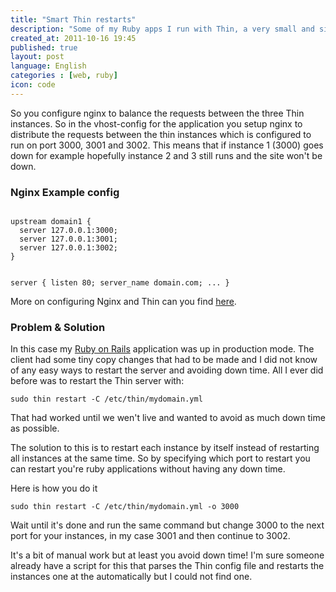 ```yaml
---
title: "Smart Thin restarts"
description: "Some of my Ruby apps I run with Thin, a very small and simple web server for Ruby applications. Thin runs servers and I use Nginx to forward requests distributed on three Thin server instances."
created_at: 2011-10-16 19:45
published: true
layout: post
language: English
categories : [web, ruby]
icon: code
---
```


So you configure nginx to balance the requests between the three Thin instances. So in the vhost-config for the application
you setup nginx to distribute the requests between the thin instances which is configured to run on port 3000, 3001 and 3002.
This means that if instance 1 (3000) goes down for example hopefully instance 2 and 3 still runs and the site won't be down.

### Nginx Example config

<code>
upstream domain1 {
  server 127.0.0.1:3000;
  server 127.0.0.1:3001;
  server 127.0.0.1:3002;
}

server {
  listen   80;
  server_name domain.com;
  ...
}
</code>

More on configuring Nginx and Thin can you find [here](http://articles.slicehost.com/2008/5/27/ubuntu-hardy-nginx-rails-and-thin).

### Problem & Solution

In this case my [Ruby on Rails](http://rubyonrails.org/) application 
was up in production mode. The client had some tiny copy changes that had to be made and I did not know of any easy
ways to restart the server and avoiding down time. All I ever did before was to restart 
the Thin server with:

<code>sudo thin restart -C /etc/thin/mydomain.yml</code>

That had worked until we wen't live and wanted to avoid as much down time as possible. 

The solution to this is to restart each instance by itself instead of restarting all instances at the same time.
So by specifying which port to restart you can restart you're ruby applications without having any down time.

Here is how you do it

<code>sudo thin restart -C /etc/thin/mydomain.yml -o 3000</code>

Wait until it's done and run the same command but change 3000 to the next port for your instances, in my case 3001 and then continue to 3002.

It's a bit of manual work but at least you avoid down time! I'm sure someone already have a script for this that parses the 
Thin config file and restarts the instances one at the automatically but I could not find one.